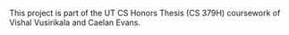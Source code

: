 This project is part of the UT CS Honors Thesis (CS 379H) coursework of Vishal Vusirikala and Caelan Evans.